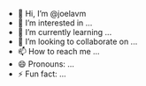 - 👋 Hi, I’m @joelavm
- 👀 I’m interested in ...
- 🌱 I’m currently learning ...
- 💞️ I’m looking to collaborate on ...
- 📫 How to reach me ...
- 😄 Pronouns: ...
- ⚡ Fun fact: ...

<!---
joelavm/joelavm is a ✨ special ✨ repository because its `README.md` (this file) appears on your GitHub profile.
You can click the Preview link to take a look at your changes.
--->
